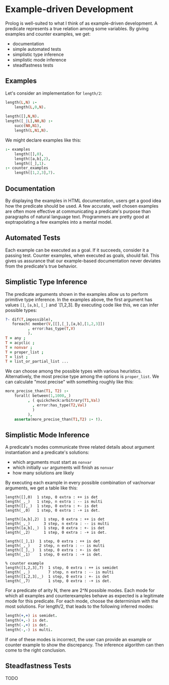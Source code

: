 # Example-driven Development

Prolog is well-suited to what I think of as example-driven development.  A predicate represents a true relation among some variables. By giving examples and counter examples, we get:

  * documentation
  * simple automated tests
  * simplistic type inference
  * simplistic mode inference
  * steadfastness tests

## Examples

Let's consider an implementation for `length/2`:

```prolog
length(L,N) :-
    length(L,0,N).
    
length([],N,N).
length([_|L],N0,N) :-
    succ(N0,N1),
    length(L,N1,N).
```

We might declare examples like this:

```prolog
:- examples
    length([],0),
    length([a,b],2),
    length([_],1).
:- counter_examples
    length([1,2,3],7).
```

## Documentation

By displaying the examples in HTML documentation, users get a good idea how the predicate should be used.  A few accurate, well chosen examples are often more effective at communicating a predicate's purpose than paragraphs of natural language text.  Programmers are pretty good at exptrapolating a few examples into a mental model.

## Automated Tests

Each example can be executed as a goal.  If it succeeds, consider it a passing test.  Counter examples, when executed as goals, should fail.  This gives us assurance that our example-based documentation never deviates from the predicate's true behavior.

## Simplistic Type Inference

The predicate arguments shown in the examples allow us to perform primitive type inference.  In the examples above, the first argument has values `[]`, `[a,b]`, `[_]` and `[1,2,3].  By executing code like this, we can infer possible types:

```prolog
?- dif(T,impossible),
   foreach( member(V,[[],[_],[a,b],[1,2,3]])
          , error:has_type(T,V)
          ).
T = any ;
T = acyclic ;
T = nonvar ;
T = proper_list ;
T = list ;
T = list_or_partial_list ...
```

We can choose among the possible types with various heuristics.  Alternatively, the most precise type among the options is `proper_list`.  We can calculate "most precise" with something roughly like this:

```prolog
more_precise_than(T1, T2) :-
    forall( between(1,1000,_)
          , ( quickcheck:arbitrary(T1,Val)
            , error:has_type(T2,Val)
            )
          ),
    asserta(more_precise_than(T1,T2) :- !).
```

## Simplistic Mode Inference

A predicate's modes communicate three related details about argument instantiation and a predicate's solutions:

  * which arguments must start as `nonvar`
  * which initially `var` arguments will finish as `nonvar`
  * how many solutions are likely

By executing each example in every possible combination of var/nonvar arguments, we get a table like this:

```
length([],0)  1 step, 0 extra : ++ is det
length(_,_)   1 step, n extra : -- is multi
length([],_)  1 step, 0 extra : +- is det
length(_,0)   1 step, 0 extra : -+ is det.

length([a,b],2)  1 step, 0 extra : ++ is det
length(_,_)      3 step, n extra : -- is multi
length([a,b],_)  1 step, 0 extra : +- is det
length(_,2)      1 step, 0 extra : -+ is det.

length([_],1)  1 step, 0 extra : ++ is det
length(_,_)    2 step, n extra : -- is multi
length([_],_)  1 step, 0 extra : +- is det
length(_,1)    1 step, 0 extra : -+ is det.

% counter example
length([1,2,3],7)  1 step, 0 extra : ++ is semidet
length(_,_)        7 step, n extra : -- is multi
length([1,2,3],_)  1 step, 0 extra : +- is det
length(_,7)        1 step, 0 extra : -+ is det.
```

For a predicate of arity N, there are 2^N possible modes.  Each mode for which all examples and counterexamples behave as expected is a legitimate mode for this predicate.  For each mode, choose the determinism with the most solutions.  For length/2, that leads to the following inferred modes:

```prolog
length(+,+) is semidet.
length(+,-) is det.
length(-,+) is det.
length(-,-) is multi.
```

If one of these modes is incorrect, the user can provide an example or counter example to show the discrepancy.  The inference algorithm can then come to the right conclusion.

## Steadfastness Tests

TODO
